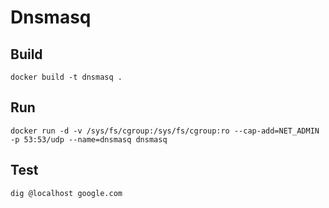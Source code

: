 # Dnsmasq

## Build

    docker build -t dnsmasq .

## Run

    docker run -d -v /sys/fs/cgroup:/sys/fs/cgroup:ro --cap-add=NET_ADMIN -p 53:53/udp --name=dnsmasq dnsmasq

## Test

    dig @localhost google.com

